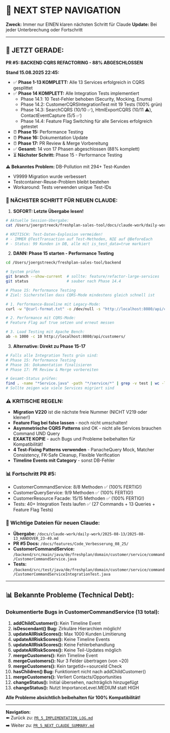 # 🧭 NEXT STEP NAVIGATION

**Zweck:** Immer nur EINEN klaren nächsten Schritt für Claude
**Update:** Bei jeder Unterbrechung oder Fortschritt

---

## 🎯 JETZT GERADE:

**PR #5: BACKEND CQRS REFACTORING - 88% ABGESCHLOSSEN**

**Stand 15.08.2025 22:45:**
- ✅ **Phase 1-13 KOMPLETT:** Alle 13 Services erfolgreich in CQRS gesplittet
- ✅ **Phase 14 KOMPLETT:** Alle Integration Tests implementiert
  - Phase 14.1: 10 Test-Fehler behoben (Security, Mocking, Enums)
  - Phase 14.2: CustomerCQRSIntegrationTest mit 19 Tests (100% grün)
  - Phase 14.3: SearchCQRS (10/10 ✅), HtmlExportCQRS (10/11 ⚠️), ContactEventCapture (5/5 ✅)
  - Phase 14.4: Feature Flag Switching für alle Services erfolgreich getestet
- ⏰ **Phase 15:** Performance Testing
- ⏰ **Phase 16:** Dokumentation Update
- ⏰ **Phase 17:** PR Review & Merge Vorbereitung
- ✅ **Gesamt:** 14 von 17 Phasen abgeschlossen (88% komplett)
- ⏳ **Nächster Schritt:** Phase 15 - Performance Testing

**⚠️ Bekanntes Problem:** DB-Pollution mit 294+ Test-Kunden
- V9999 Migration wurde verbessert
- Testcontainer-Reuse-Problem bleibt bestehen
- Workaround: Tests verwenden unique Test-IDs

### 🚨 NÄCHSTER SCHRITT FÜR NEUEN CLAUDE:

1. **SOFORT: Letzte Übergabe lesen!**
```bash
# Aktuelle Session-Übergabe:
cat /Users/joergstreeck/freshplan-sales-tool/docs/claude-work/daily-work/2025-08-15/2025-08-15_HANDOVER_19-11.md

# KRITISCH: Test-Daten-Explosion vermeiden!
# - IMMER @TestTransaction auf Test-Methoden, NIE auf @BeforeEach
# - Status: 99 Kunden in DB, alle mit is_test_data=true markiert
```

2. **DANN: Phase 15 starten - Performance Testing**
```bash
cd /Users/joergstreeck/freshplan-sales-tool/backend

# System prüfen
git branch --show-current  # sollte: feature/refactor-large-services
git status                 # sauber nach Phase 14.4

# Phase 15: Performance Testing
# Ziel: Sicherstellen dass CQRS-Mode mindestens gleich schnell ist

# 1. Performance-Baseline mit Legacy-Mode:
curl -w "@curl-format.txt" -o /dev/null -s "http://localhost:8080/api/customers"

# 2. Performance mit CQRS-Mode:
# Feature Flag auf true setzen und erneut messen

# 3. Load Testing mit Apache Bench:
ab -n 1000 -c 10 http://localhost:8080/api/customers/
```

3. **Alternative: Direkt zu Phase 15-17**
```bash
# Falls alle Integration Tests grün sind:
# Phase 15: Performance Testing
# Phase 16: Dokumentation finalisieren
# Phase 17: PR Review & Merge vorbereiten

# Gesamt-Status prüfen:
find . -name "*Service.java" -path "*/service/*" | grep -v test | wc -l
# Sollte zeigen wie viele Services migriert sind
```

### ⚠️ KRITISCHE REGELN:
- **Migration V220** ist die nächste freie Nummer (NICHT V219 oder kleiner!)
- **Feature Flag bei false lassen** - noch nicht umschalten!
- **Asymmetrische CQRS Patterns** sind OK - nicht alle Services brauchen Command UND Query
- **EXAKTE KOPIE** - auch Bugs und Probleme beibehalten für Kompatibilität!
- **4 Test-Fixing Patterns verwenden** - PanacheQuery Mock, Matcher Consistency, FK-Safe Cleanup, Flexible Verification
- **Timeline Events mit Category** - sonst DB-Fehler

### 📊 Fortschritt PR #5:
- CustomerCommandService: 8/8 Methoden ✅ (100% FERTIG!)
- CustomerQueryService: 9/9 Methoden ✅ (100% FERTIG!)
- CustomerResource Facade: 15/15 Methoden ✅ (100% FERTIG!)
- Tests: 40+ Integration Tests laufen ✅ (27 Commands + 13 Queries + Feature Flag Tests)

### 📍 Wichtige Dateien für neuen Claude:
- **Übergabe:** `/docs/claude-work/daily-work/2025-08-13/2025-08-13_HANDOVER_23-49.md`
- **PR #5 Docs:** `/docs/features/Code_Verbesserung_08_25/`
- **CustomerCommandService:** `/backend/src/main/java/de/freshplan/domain/customer/service/command/CustomerCommandService.java`
- **Tests:** `/backend/src/test/java/de/freshplan/domain/customer/service/command/CustomerCommandServiceIntegrationTest.java`

---

## 📊 Bekannte Probleme (Technical Debt):

### Dokumentierte Bugs in CustomerCommandService (13 total):
1. **addChildCustomer():** Kein Timeline Event
2. **isDescendant() Bug:** Zirkuläre Hierarchien möglich!
3. **updateAllRiskScores():** Max 1000 Kunden Limitierung
4. **updateAllRiskScores():** Keine Timeline Events
5. **updateAllRiskScores():** Keine Fehlerbehandlung
6. **updateAllRiskScores():** Keine Teil-Updates möglich
7. **mergeCustomers():** Kein Timeline Event
8. **mergeCustomers():** Nur 3 Felder übertragen (von ~20)
9. **mergeCustomers():** Kein targetId==sourceId Check
10. **hasChildren() Bug:** Funktioniert nicht nach addChildCustomer()
11. **mergeCustomers():** Verliert Contacts/Opportunities
12. **changeStatus():** Initial übersehen, nachträglich hinzugefügt
13. **changeStatus():** Nutzt ImportanceLevel.MEDIUM statt HIGH

**Alle Probleme absichtlich beibehalten für 100% Kompatibilität!**

---

**Navigation:**  
⬅️ Zurück zu: [`PR_5_IMPLEMENTATION_LOG.md`](/docs/features/Code_Verbesserung_08_25/PR_5_IMPLEMENTATION_LOG.md)  
➡️ Weiter zu: [`PR_5_NEXT_CLAUDE_SUMMARY.md`](/docs/features/Code_Verbesserung_08_25/PR_5_NEXT_CLAUDE_SUMMARY.md)